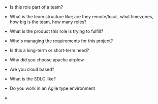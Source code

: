 - Is this role part of a team?

- What is the team structure like; are they remote/local, what timezones, how big is the team, how many roles?

- What is the product this role is trying to fulfill?

- Who's managing the requirements for this project?

- Is this a long-term or short-term need?

- Why did you choose apache airplow

- Are you cloud based?

- What is the SDLC like?

- Do you work in an Agile type environment

-
